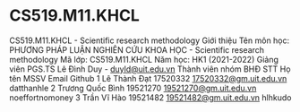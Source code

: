 # CS519.M11.KHCL
CS519.M11.KHCL - Scientific research methodology
Giới thiệu
Tên môn học: PHƯƠNG PHÁP LUẬN NGHIÊN CỨU KHOA HỌC - Scientific research methodology
Mã lớp: CS519.M11.KHCL
Năm học: HK1 (2021-2022)
Giảng viên
PGS.TS Lê Đình Duy - duyld@uit.edu.vn
Thành viên nhóm BHĐ
STT	Họ tên	MSSV	Email	Github
1	Lê Thành Đạt	17520332	17520332@gm.uit.edu.vn	datthanhle
2	Trương Quốc Bình	19521270	19521270@gm.uit.edu.vn	noeffortnomoney
3	Trần Vĩ Hào	19521482	19521482@gm.uit.edu.vn	hlhkudo
